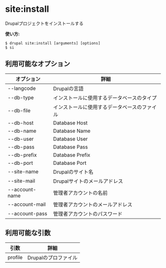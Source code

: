 # site:install
Drupalプロジェクトをインストールする

**使い方:**
```
$ drupal site:install [arguments] [options]
$ si  
```

## 利用可能なオプション
オプション | 詳細
-------|-------------
--langcode | Drupalの言語
--db-type | インストールに使用するデータベースのタイプ
--db-file | インストールに使用するデータベースのファイル
--db-host | Database Host
--db-name | Database Name
--db-user | Database User
--db-pass | Database Pass
--db-prefix | Database Prefix
--db-port | Database Port
--site-name | Drupalのサイト名
--site-mail | Drupalサイトのメールアドレス
--account-name | 管理者アカウントの名前
--account-mail | 管理者アカウントのメールアドレス
--account-pass | 管理者アカウントのパスワード

## 利用可能な引数
引数 | 詳細
---------|-------------
profile | Drupalのプロファイル
